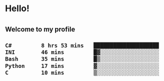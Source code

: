 
<h1>Hello!<h1>
<h2>Welcome to my profile<h2>

<!--START_SECTION:waka-->

```txt
C#         8 hrs 53 mins   ████████████████████▒░░░░   81.76 %
INI        46 mins         █▓░░░░░░░░░░░░░░░░░░░░░░░   07.14 %
Bash       35 mins         █▒░░░░░░░░░░░░░░░░░░░░░░░   05.50 %
Python     17 mins         ▓░░░░░░░░░░░░░░░░░░░░░░░░   02.70 %
C          10 mins         ▒░░░░░░░░░░░░░░░░░░░░░░░░   01.68 %
```

<!--END_SECTION:waka-->
